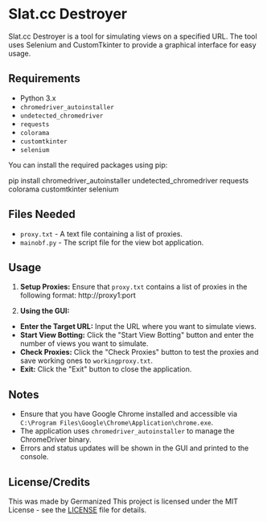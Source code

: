 # Slat.cc Destroyer

Slat.cc Destroyer is a tool for simulating views on a specified URL. The tool uses Selenium and CustomTkinter to provide a graphical interface for easy usage.

## Requirements

- Python 3.x
- `chromedriver_autoinstaller`
- `undetected_chromedriver`
- `requests`
- `colorama`
- `customtkinter`
- `selenium`

You can install the required packages using pip:

pip install chromedriver_autoinstaller undetected_chromedriver requests colorama customtkinter selenium

## Files Needed

- `proxy.txt` - A text file containing a list of proxies.
- `mainobf.py` - The script file for the view bot application.

## Usage

1. **Setup Proxies:**
   Ensure that `proxy.txt` contains a list of proxies in the following format:
   http://proxy1:port

   
3. **Using the GUI:**
- **Enter the Target URL:** Input the URL where you want to simulate views.
- **Start View Botting:** Click the "Start View Botting" button and enter the number of views you want to simulate.
- **Check Proxies:** Click the "Check Proxies" button to test the proxies and save working ones to `workingproxy.txt`.
- **Exit:** Click the "Exit" button to close the application.

## Notes

- Ensure that you have Google Chrome installed and accessible via `C:\Program Files\Google\Chrome\Application\chrome.exe`.
- The application uses `chromedriver_autoinstaller` to manage the ChromeDriver binary.
- Errors and status updates will be shown in the GUI and printed to the console.

## License/Credits

This was made by Germanized
This project is licensed under the MIT License - see the [LICENSE](LICENSE) file for details.

